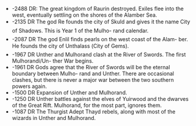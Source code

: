 - -2488 DR: The great kingdom of Raurin destroyed. Exiles flee into the west, eventually settling on the shores of the Alamber Sea.
- -2135 DR The god Re founds the city
  of Skuld and gives it the
  name City of Shadows.
  This is Year 1 of the Mulho-
  rand calendar.
- -2087 DR
  The god Enlil finds pearls on
  the west coast of the Alam-
  ber. He founds the city of
  Unthalass (City of Gems).
- -1967 DR
  Unther and Mulhorand
  clash at the River of Swords.
  The first Mulhorandi/Un-
  ther War begins.
- -1961 DR
  Gods agree that the River of
  Swords will be the eternal
  boundary between Mulho-
  rand and Unther. There are
  occasional clashes, but
  there is never a major war
  between the two southern
  powers again.
- -1500 DR
  Expansion of Unther and
  Mulhorand.
- -1250 DR
  Unther battles against the
  elves of Yuirwood and the
  dwarves of the Great Rift.
  Mulhorand, for the most
  part, ignores them.
- -1087 DR
  The Thurgist Adept Thayd
  rebels, along with most of
  the wizards in Unther and
  Mulhorand.